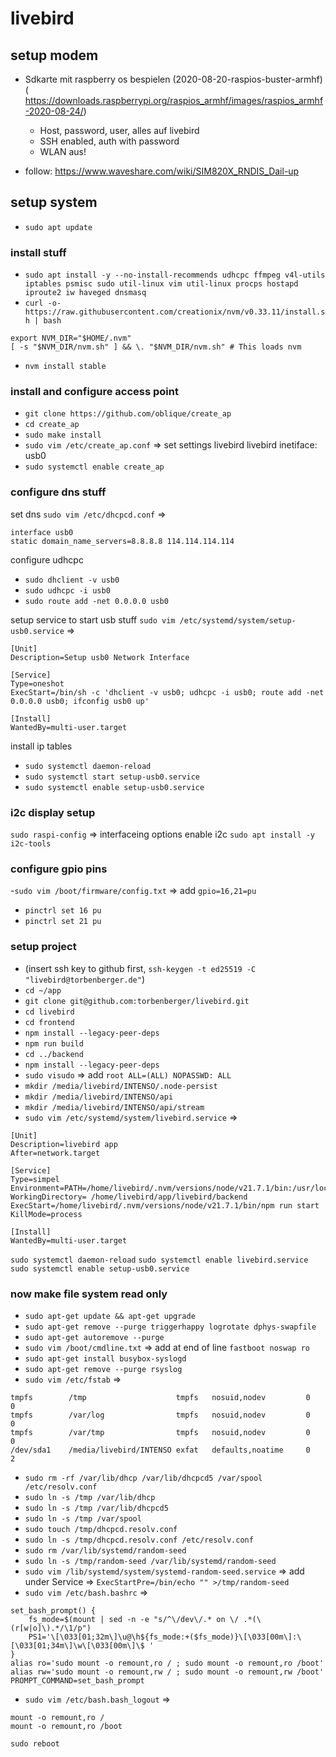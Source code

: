 # livebird

## setup modem

- Sdkarte mit raspberry os bespielen (2020-08-20-raspios-buster-armhf) ( https://downloads.raspberrypi.org/raspios_armhf/images/raspios_armhf-2020-08-24/)
  - Host, password, user, alles auf livebird
  - SSH enabled, auth with password
  - WLAN aus!

- follow: https://www.waveshare.com/wiki/SIM820X_RNDIS_Dail-up

[//]: # (- follow: https://www.waveshare.com/wiki/SIM8200EA-M2_5G_HAT_is_equipped_with_Raspbian_Pi_to_open_hotspots &#40;only AP setup 4-7&#41;)


## setup system
- `sudo apt update`

### install stuff 
- `sudo apt install -y --no-install-recommends udhcpc ffmpeg v4l-utils iptables psmisc sudo util-linux vim util-linux procps hostapd iproute2 iw haveged dnsmasq`
- `curl -o- https://raw.githubusercontent.com/creationix/nvm/v0.33.11/install.sh | bash`
```
export NVM_DIR="$HOME/.nvm"
[ -s "$NVM_DIR/nvm.sh" ] && \. "$NVM_DIR/nvm.sh" # This loads nvm
```
- `nvm install stable`

### install and configure access point
- `git clone https://github.com/oblique/create_ap`
- `cd create_ap`
- `sudo make install`
- `sudo vim /etc/create_ap.conf` => set settings livebird livebird inetiface: usb0 
- `sudo systemctl enable create_ap`


### configure dns stuff
set dns
`sudo vim /etc/dhcpcd.conf` =>
```
interface usb0
static domain_name_servers=8.8.8.8 114.114.114.114
```
configure udhcpc
- `sudo dhclient -v usb0`
- `sudo udhcpc -i usb0`
- `sudo route add -net 0.0.0.0 usb0`

setup service to start usb stuff
`sudo vim /etc/systemd/system/setup-usb0.service` =>
```
[Unit]
Description=Setup usb0 Network Interface

[Service]
Type=oneshot
ExecStart=/bin/sh -c 'dhclient -v usb0; udhcpc -i usb0; route add -net 0.0.0.0 usb0; ifconfig usb0 up'

[Install]
WantedBy=multi-user.target
```

install ip tables
- `sudo systemctl daemon-reload`
- `sudo systemctl start setup-usb0.service`
- `sudo systemctl enable setup-usb0.service`


### i2c display setup
`sudo raspi-config` => 
    interfaceing options
    enable i2c
`sudo apt install -y i2c-tools`


### configure gpio pins
-`sudo vim /boot/firmware/config.txt` =>
add `gpio=16,21=pu`
- `pinctrl set 16 pu`
- `pinctrl set 21 pu`


### setup project
- (insert ssh key to github first, `ssh-keygen -t ed25519 -C "livebird@torbenberger.de"`)
- `cd ~/app`
- `git clone git@github.com:torbenberger/livebird.git`
- `cd livebird`
- `cd frontend`
- `npm install --legacy-peer-deps`
- `npm run build`
- `cd ../backend`
- `npm install --legacy-peer-deps`
- `sudo visudo` => add `root ALL=(ALL) NOPASSWD: ALL`
- `mkdir /media/livebird/INTENSO/.node-persist`
- `mkdir /media/livebird/INTENSO/api`
- `mkdir /media/livebird/INTENSO/api/stream`
- `sudo vim /etc/systemd/system/livebird.service` => 
```
[Unit] 
Description=livebird app 
After=network.target 
 
[Service] 
Type=simpel 
Environment=PATH=/home/livebird/.nvm/versions/node/v21.7.1/bin:/usr/local/sbin:/usr/local/bin:/usr/sbin:/usr/bin:/sbin:/bin:/usr/local/games:/usr/games 
WorkingDirectory= /home/livebird/app/livebird/backend
ExecStart=/home/livebird/.nvm/versions/node/v21.7.1/bin/npm run start
KillMode=process
 
[Install] 
WantedBy=multi-user.target
```
`sudo systemctl daemon-reload`
`sudo systemctl enable livebird.service`
`sudo systemctl enable setup-usb0.service`

### now make file system read only

- `sudo apt-get update && apt-get upgrade`
- `sudo apt-get remove --purge triggerhappy logrotate dphys-swapfile`
- `sudo apt-get autoremove --purge`
- `sudo vim /boot/cmdline.txt` => add at end of line `fastboot noswap ro`
- `sudo apt-get install busybox-syslogd`
- `sudo apt-get remove --purge rsyslog`
- `sudo vim /etc/fstab` => 
```
tmpfs        /tmp                    tmpfs   nosuid,nodev         0       0
tmpfs        /var/log                tmpfs   nosuid,nodev         0       0
tmpfs        /var/tmp                tmpfs   nosuid,nodev         0       0
/dev/sda1    /media/livebird/INTENSO exfat   defaults,noatime     0       2
```
- `sudo rm -rf /var/lib/dhcp /var/lib/dhcpcd5 /var/spool /etc/resolv.conf`
- `sudo ln -s /tmp /var/lib/dhcp`
- `sudo ln -s /tmp /var/lib/dhcpcd5`
- `sudo ln -s /tmp /var/spool`
- `sudo touch /tmp/dhcpcd.resolv.conf`
- `sudo ln -s /tmp/dhcpcd.resolv.conf /etc/resolv.conf`
- `sudo rm /var/lib/systemd/random-seed`
- `sudo ln -s /tmp/random-seed /var/lib/systemd/random-seed`
- `sudo vim /lib/systemd/system/systemd-random-seed.service` => add under Service => `ExecStartPre=/bin/echo "" >/tmp/random-seed`
- `sudo vim /etc/bash.bashrc` => 
```
set_bash_prompt() {
    fs_mode=$(mount | sed -n -e "s/^\/dev\/.* on \/ .*(\(r[w|o]\).*/\1/p")
    PS1='\[\033[01;32m\]\u@\h${fs_mode:+($fs_mode)}\[\033[00m\]:\[\033[01;34m\]\w\[\033[00m\]\$ '
}
alias ro='sudo mount -o remount,ro / ; sudo mount -o remount,ro /boot'
alias rw='sudo mount -o remount,rw / ; sudo mount -o remount,rw /boot'
PROMPT_COMMAND=set_bash_prompt
```
- `sudo vim /etc/bash.bash_logout` => 
```
mount -o remount,ro /
mount -o remount,ro /boot
```

`sudo reboot`


